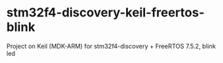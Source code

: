 stm32f4-discovery-keil-freertos-blink
============================

Project on Keil (MDK-ARM) for stm32f4-discovery + FreeRTOS 7.5.2, blink led
